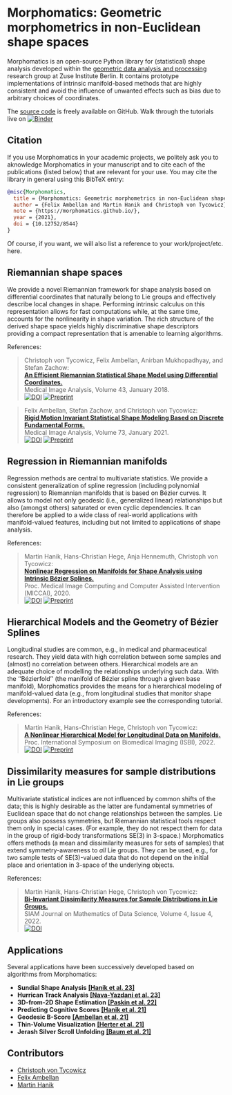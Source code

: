 # Morphomatics: Geometric morphometrics in non-Euclidean shape spaces

Morphomatics is an open-source Python library for (statistical) shape analysis developed within the [geometric data analysis and processing](https://www.zib.de/visual/geometric-data-analysis-and-processing) research group at Zuse Institute Berlin.
It contains prototype implementations of intrinsic manifold-based methods that are highly consistent and avoid the influence of unwanted effects such as bias due to arbitrary choices of coordinates.

The [source code](https://github.com/morphomatics/morphomatics) is freely available on GitHub.
Walk through the tutorials live on [![Binder](https://mybinder.org/badge_logo.svg)](https://mybinder.org/v2/gh/morphomatics/morphomatics.github.io/HEAD?filepath=docs%2Ftutorials)

## Citation

If you use Morphomatics in your academic projects, we politely ask you to aknowledge Morphomatics in your manuscript and to cite each of the publications (listed below) that are relevant for your use.
You may cite the library in general using this BibTeX entry:

```bibtex
@misc{Morphomatics,
  title = {Morphomatics: Geometric morphometrics in non-Euclidean shape spaces},
  author = {Felix Ambellan and Martin Hanik and Christoph von Tycowicz},
  note = {https://morphomatics.github.io/},
  year = {2021},
  doi = {10.12752/8544}
}
```

Of course, if you want, we will also list a reference to your work/project/etc. here. 


## Riemannian shape spaces

We provide a novel Riemannian framework for shape analysis based on differential coordinates that naturally belong to Lie groups and effectively describe local changes in shape.
Performing intrinsic calculus on this representation allows for fast computations while, at the same time, accounts for the nonlinearity in shape variation.
The rich structure of the derived shape space yields highly discriminative shape descriptors providing a compact representation that is amenable to learning algorithms.

References:

> Christoph von Tycowicz, Felix Ambellan, Anirban Mukhopadhyay, and Stefan Zachow:  
> **[An Efficient Riemannian Statistical Shape Model using Differential Coordinates.](https://opus4.kobv.de/opus4-zib/files/6117/ZIBReport_16-69.pdf)**  
> Medical Image Analysis, Volume 43, January 2018.</br>
> [![DOI](https://img.shields.io/badge/DOI-10.1016/j.media.2017.09.004-yellow)](http://dx.doi.org/10.1016/j.media.2017.09.004) [![Preprint](https://img.shields.io/badge/Preprint-ZIB--Report_16--69-silver)](https://opus4.kobv.de/opus4-zib/files/6117/ZIBReport_16-69.pdf)

<!--  -->
> Felix Ambellan, Stefan Zachow, and Christoph von Tycowicz:  
> **[Rigid Motion Invariant Statistical Shape Modeling Based on Discrete Fundamental Forms.](https://doi.org/10.1016/j.media.2021.102178)**  
> Medical Image Analysis, Volume 73, January 2021.</br>
> [![DOI](https://img.shields.io/badge/DOI-10.1016/j.media.2021.102178-yellow)](https://doi.org/10.1016/j.media.2021.102178) [![Preprint](https://img.shields.io/badge/arXiv-2111.06850-red)](http://arxiv.org/abs/2111.06850)

## Regression in Riemannian manifolds

Regression methods are central to multivariate statistics. We provide a consistent generalization of spline regression 
(including polynomial regression) to Riemannian manifolds that is based on Bézier curves. It allows to model not only 
geodesic (i.e., generalized linear) relationships but also (amongst others) saturated or even cyclic dependencies. It can therefore be 
applied to a wide class of real-world applications with manifold-valued features, including but not limited to 
applications of shape analysis.

References:

> Martin Hanik, Hans-Christian Hege, Anja Hennemuth, Christoph von Tycowicz:  
> **[Nonlinear Regression on Manifolds for Shape Analysis using Intrinsic Bézier Splines.](http://arxiv.org/abs/2007.05275)**  
> Proc. Medical Image Computing and Computer Assisted Intervention (MICCAI), 2020. </br>
> [![DOI](https://img.shields.io/badge/DOI-10.1007/978--3--030--59719--1__60-yellow)](http://dx.doi.org/10.1007/978-3-030-59719-1_60) [![Preprint](https://img.shields.io/badge/arXiv-2007.05275-red)](http://arxiv.org/abs/2007.05275)

## Hierarchical Models and the Geometry of Bézier Splines

Longitudinal studies are common, e.g., in medical and pharmaceutical research. They yield data with high
correlation between some samples and (almost) no correlation between others. Hierarchical models are an adequate choice
of modelling the relationships underlying such data. With the ‘‘Bézierfold’’ (the manifold of Bézier spline through a given base manifold), 
Morphomatics provides the means for a hierarchical modeling of manifold-valued data
(e.g., from longitudinal studies that monitor shape developments). For an introductory example see the corresponding 
tutorial.

References:

> Martin Hanik, Hans-Christian Hege, Christoph von Tycowicz:  
> **[A Nonlinear Hierarchical Model for Longitudinal Data on Manifolds.](https://arxiv.org/abs/2202.01180)**  
> Proc. International Symposium on Biomedical Imaging (ISBI), 2022. </br>
> [![DOI](https://img.shields.io/badge/DOI-10.1109/ISBI52829.2022.9761465-yellow)](http://dx.doi.org/10.1109/ISBI52829.2022.9761465) [![Preprint](https://img.shields.io/badge/arXiv-2202.01180-red)](http://arxiv.org/abs/2202.01180)


## Dissimilarity measures for sample distributions in Lie groups

Multivariate statistical indices are not influenced by common shifts of the data; this is highly desirable as the latter are 
fundamental symmetries of Euclidean space that do not change relationships between the samples. Lie groups also possess
symmetries, but Riemannian statistical tools respect them only in special cases. (For example, they do not respect them 
for data in the group of rigid-body transformations SE(3) in 3-space.) Morphomatics offers methods (a mean and dissimilarity measures for 
sets of samples) that extend symmetry-awareness to _all_ Lie groups. They can be used, e.g., for two sample tests of SE(3)-valued 
data that do not depend on the initial place and orientation in 3-space of the underlying objects.

References:

> Martin Hanik, Hans-Christian Hege, Christoph von Tycowicz:  
> **[Bi-Invariant Dissimilarity Measures for Sample Distributions in Lie Groups.](https://epubs.siam.org/doi/10.1137/21M1410373)**  
> SIAM Journal on Mathematics of Data Science, Volume 4, Issue 4, 2022. </br>
> [![DOI](https://img.shields.io/badge/DOI-10.1007/978--3--030--61056--2__4-yellow)](http://dx.doi.org/10.1137/21M1410373)

## Applications

Several applications have been successively developed based on algorithms from Morphomatics:

* __Sundial Shape Analysis__ **[[Hanik et al. 23]](http://arxiv.org/abs/2305.18960)**
* __Hurrican Track Analysis__ **[[Nava-Yazdani et al. 23]](http://arxiv.org/abs/2303.17299)**
* __3D-from-2D Shape Estimation__ **[[Paskin et al. 22]](https://arxiv.org/abs/2207.12687)**
* __Predicting Cognitive Scores__ **[[Hanik et al. 21]](http://arxiv.org/abs/2106.09408)**
* __Geodesic B-Score__ **[[Ambellan et al. 21]](http://arxiv.org/abs/2104.01107)**
* __Thin-Volume Visualization__ **[[Herter et al. 21]](http://dx.doi.org/10.1111/cgf.14296)**
* __Jerash Silver Scroll Unfolding__ **[[Baum et al. 21]](http://dx.doi.org/10.1016/j.daach.2021.e00186)**


## Contributors

* [Christoph von Tycowicz](https://www.tycowicz.de)
* [Felix Ambellan](https://www.zib.de/members/ambellan)
* [Martin Hanik](https://www.zib.de/members/hanik)

<!--
## Install

* buckle up!
-->
